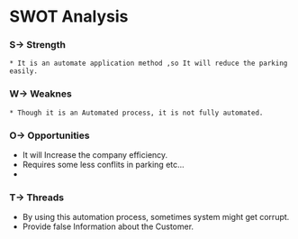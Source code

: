# SWOT Analysis

  ### S-> Strength
  
    * It is an automate application method ,so It will reduce the parking easily.
    
  ### W-> Weaknes

    * Though it is an Automated process, it is not fully automated.
    
  ### O-> Opportunities
  
  * It will Increase the company efficiency.
  * Requires some less conflits in parking etc...
  * 
  ### T-> Threads

  * By using this automation process, sometimes system might get corrupt.
  * Provide false Information about the Customer.
